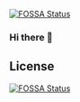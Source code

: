 [![FOSSA Status](https://app.fossa.com/api/projects/git%2Bgithub.com%2Fshinnnnn123%2Fshinnnnn123.svg?type=shield)](https://app.fossa.com/projects/git%2Bgithub.com%2Fshinnnnn123%2Fshinnnnn123?ref=badge_shield)

### Hi there 👋

<!--
**shinnnnn123/shinnnnn123** is a ✨ _special_ ✨ repository because its `README.md` (this file) appears on your GitHub profile.

Here are some ideas to get you started:

- 🔭 I’m currently working on ...
- 🌱 I’m currently learning ...
- 👯 I’m looking to collaborate on ...
- 🤔 I’m looking for help with ...
- 💬 Ask me about ...
- 📫 How to reach me: ...
- 😄 Pronouns: ...
- ⚡ Fun fact: ...
-->


## License
[![FOSSA Status](https://app.fossa.com/api/projects/git%2Bgithub.com%2Fshinnnnn123%2Fshinnnnn123.svg?type=large)](https://app.fossa.com/projects/git%2Bgithub.com%2Fshinnnnn123%2Fshinnnnn123?ref=badge_large)
